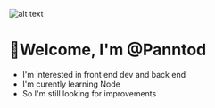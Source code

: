 ![alt text](?raw=true)
# 👋Welcome, I'm @Panntod 
- I'm interested in front end dev and back end
- I'm curently learning Node
- So I'm still looking for improvements
